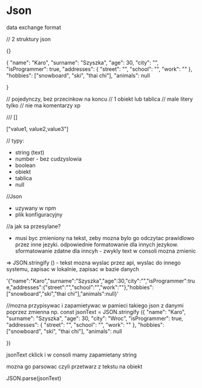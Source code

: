 # Json
data exchange format

// 2 struktury json

{} 

{
    "name": "Karo",
    "surname": "Szyszka",
    "age": 30,
    "city": "",
    "isProgrammer": true,
    "addresses": {
        "street": "",
        "school": "",
        "work": ""
    },
    "hobbies": ["snowboard", "ski", "thai chi"],
    "animals": null

}

// pojedynczy, bez przecinkow na koncu
// 1 obiekt lub tablica
// male litery tylko
// nie ma komentarzy xp

///
[] 

["value1, value2,value3"]


// typy:
- string (text)
- number - bez cudzyslowia
- boolean
- obiekt
- tablica
- null

//Json 
- uzywany w npm 
- plik konfiguracyjny 

//a jak sa przesylane? 

- musi byc zmieniony na tekst, zeby mozna bylo go odczytac prawidlowo przez inne jezyki. odpowiednie formatowanie
dla innych jezykow. sformatowanie zdatne dla inncyh - zwykly text
w consoli mozna zmienic

=> JSON.stringify () - tekst mozna wyslac przez api, wyslac do innego systemu, zapisac w lokalnie, zapisac w bazie danych 

'{"name":"Karo","surname":"Szyszka","age":30,"city":"","isProgrammer":true,"addresses":{"street":"","school":"","work":""},"hobbies":["snowboard","ski","thai chi"],"animals":null}'

//mozna przypisywac i zapamietywac w pamieci takiego json z danymi poprzez zmienna np. 
const jsonText = JSON.stringify ({
    "name": "Karo",
    "surname": "Szyszka",
    "age": 30,
    "city": "Wroc",
    "isProgrammer": true,
    "addresses": {
        "street": "",
        "school": "",
        "work": ""
    },
    "hobbies": ["snowboard", "ski", "thai chi"],
    "animals": null

})

jsonText cklick i w consoli mamy zapamietany string

mozna go parsowac czyli przetwarz z tekstu na obiekt 

JSON.parse(jsonText)
